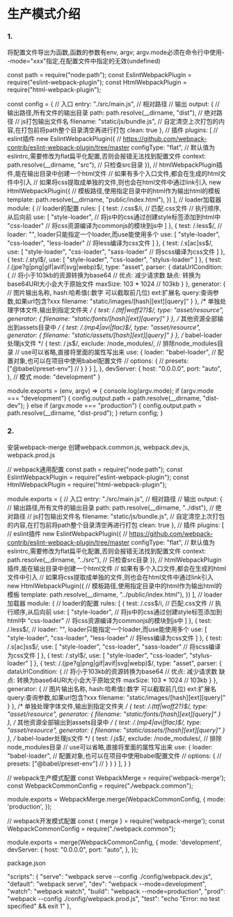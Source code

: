 <h1>生产模式介绍</h1>

### 1.
将配置文件导出为函数,函数的参数有env, argv;
argv.mode必须在命令行中使用--mode="xxx"指定,在配置文件中指定的无效(undefined)

const path = require("node:path");
const EslintWebpackPlugin = require("eslint-webpack-plugin");
const HtmlWebpackPlugin = require("html-webpack-plugin");

const config = {
    // 入口
    entry: "./src/main.js", // 相对路径
    // 输出
    output: {
        // 输出路径,所有文件的输出目录
        path: path.resolve(__dirname, "dist"), // 绝对路径
        // js打包输出文件名
        filename: "static/js/bundle.js",
        // 自定清空上次打包的内容,在打包前将path整个目录清空再进行打包
        clean: true
    },
    // 插件
    plugins: [
        // eslint插件
        new EslintWebpackPlugin({
            // https://github.com/webpack-contrib/eslint-webpack-plugin/tree/master
            configType: "flat", // 默认值为eslintrc,需要修改为flat扁平化配置,否则会报错无法找到配置文件
            context: path.resolve(__dirname, "src"), // 只检查src目录
        }),
        // htmlWebpackPlugin插件,能在输出目录中创建一个html文件
        // 如果有多个入口文件,都会在生成的html文件中引入
        // 如果将css提取成单独的文件,则也会在html文件中通过link引入
        new HtmlWebpackPlugin({
            // 模板路径,使用指定目录中的html作为输出html的模板
            template: path.resolve(__dirname, "public/index.html"),
        })
    ],
    // loader加载器
    module: {
        // loader的配置
        rules: [
            {
                test: /\.css$/i, // 匹配.css文件
                // 执行顺序,从后向前
                use: [
                    "style-loader", // 将js中的css通过创建style标签添加到html中
                    "css-loader" // 将css资源编译为commonjs的模块到js中
                ] 
            },
            {
                test: /\.less$/,
                // loader: "", loader只能指定一个loader,而use能使用多个
                use: [
                    "style-loader", 
                    "css-loader", 
                    "less-loader" // 将less编译为css文件
                ]
            },
            {
                test: /\.s[ac]ss$/,
                use: [
                    "style-loader", 
                    "css-loader", 
                    "sass-loader" // 将scss编译为css文件
                ]
            },
            {
                test: /\.styl$/,
                use: [
                    "style-loader",
                    "css-loader",
                    "stylus-loader"
                ]
            },
            {
                test: /\.(jpe?g|png|gif|avif|svg|webp)$/,
                type: "asset",
                parser: {
                    dataUrlCondition: {
                        // 将小于103kb的资源转换为base64
                        // 优点: 减少请求数 缺点: 转换为base64URI大小会大于原始文件
                      maxSize: 103 * 1024 // 103kb
                    }
                },
                generator: {
                    // 图片输出名称, hash:哈希值(:数字 可以截取前几位) ext:扩展名 query:查询参数,如果url包含?xxx
                    filename: "static/images/[hash][ext][query]"
                }
            },
            /* 单独处理字体文件,输出到指定文件夹 */
            {
                test: /\.(ttf|woff2?)$/,
                type: "asset/resource",
                generator: {
                    filename: "static/fonts/[hash][ext][query]"
                }
            },
            /* 其他资源全部输出到assets目录中 */
            {
                test: /\.(mp4|avi|flac)$/,
                type: "asset/resource",
                generator: {
                    filename: "static/assets/[hash][ext][query]"
                }
            },
            /* babel-loader处理js文件 */
            {
                test: /\.js$/,
                exclude: /node_modules/, // 排除node_modules目录
                // use可以省略,直接将里面的属性写出来
                use: {
                    loader: "babel-loader",
                    // 配置对象,也可以在项目中使用babel配置文件
                    // options: {
                    //     presets: ["@babel/preset-env"]
                    // }
                }
            }
        ],
    },
    devServer: {
        host: "0.0.0.0",
        port: "auto",
    },
    // 模式
    mode: "development"
}

module.exports = (env, argv) => {
    console.log(argv.mode);
    if (argv.mode === "development") {
        config.output.path = path.resolve(__dirname, "dist-dev");
    } else if (argv.mode === "production") {
        config.output.path = path.resolve(__dirname, "dist-prod");
    }
    return config;
}

### 2.
安装webpack-merge
创建webpack.common.js, webpack.dev.js, webpack.prod.js

// webpack通用配置
const path = require("node:path");
const EslintWebpackPlugin = require("eslint-webpack-plugin");
const HtmlWebpackPlugin = require("html-webpack-plugin");

module.exports = {
    // 入口
    entry: "./src/main.js", // 相对路径
    // 输出
    output: {
        // 输出路径,所有文件的输出目录
        path: path.resolve(__dirname, "../dist"), // 绝对路径
        // js打包输出文件名
        filename: "static/js/bundle.js",
        // 自定清空上次打包的内容,在打包前将path整个目录清空再进行打包
        clean: true
    },
    // 插件
    plugins: [
        // eslint插件
        new EslintWebpackPlugin({
            // https://github.com/webpack-contrib/eslint-webpack-plugin/tree/master
            configType: "flat", // 默认值为eslintrc,需要修改为flat扁平化配置,否则会报错无法找到配置文件
            context: path.resolve(__dirname, "../src"), // 只检查src目录
        }),
        // htmlWebpackPlugin插件,能在输出目录中创建一个html文件
        // 如果有多个入口文件,都会在生成的html文件中引入
        // 如果将css提取成单独的文件,则也会在html文件中通过link引入
        new HtmlWebpackPlugin({
            // 模板路径,使用指定目录中的html作为输出html的模板
            template: path.resolve(__dirname, "../public/index.html"),
        })
    ],
    // loader加载器
    module: {
        // loader的配置
        rules: [
            {
                test: /\.css$/i, // 匹配.css文件
                // 执行顺序,从后向前
                use: [
                    "style-loader", // 将js中的css通过创建style标签添加到html中
                    "css-loader" // 将css资源编译为commonjs的模块到js中
                ] 
            },
            {
                test: /\.less$/,
                // loader: "", loader只能指定一个loader,而use能使用多个
                use: [
                    "style-loader", 
                    "css-loader", 
                    "less-loader" // 将less编译为css文件
                ]
            },
            {
                test: /\.s[ac]ss$/,
                use: [
                    "style-loader", 
                    "css-loader", 
                    "sass-loader" // 将scss编译为css文件
                ]
            },
            {
                test: /\.styl$/,
                use: [
                    "style-loader",
                    "css-loader",
                    "stylus-loader"
                ]
            },
            {
                test: /\.(jpe?g|png|gif|avif|svg|webp)$/,
                type: "asset",
                parser: {
                    dataUrlCondition: {
                        // 将小于103kb的资源转换为base64
                        // 优点: 减少请求数 缺点: 转换为base64URI大小会大于原始文件
                      maxSize: 103 * 1024 // 103kb
                    }
                },
                generator: {
                    // 图片输出名称, hash:哈希值(:数字 可以截取前几位) ext:扩展名 query:查询参数,如果url包含?xxx
                    filename: "static/images/[hash][ext][query]"
                }
            },
            /* 单独处理字体文件,输出到指定文件夹 */
            {
                test: /\.(ttf|woff2?)$/,
                type: "asset/resource",
                generator: {
                    filename: "static/fonts/[hash][ext][query]"
                }
            },
            /* 其他资源全部输出到assets目录中 */
            {
                test: /\.(mp4|avi|flac)$/,
                type: "asset/resource",
                generator: {
                    filename: "static/assets/[hash][ext][query]"
                }
            },
            /* babel-loader处理js文件 */
            {
                test: /\.js$/,
                exclude: /node_modules/, // 排除node_modules目录
                // use可以省略,直接将里面的属性写出来
                use: {
                    loader: "babel-loader",
                    // 配置对象,也可以在项目中使用babel配置文件
                    // options: {
                    //     presets: ["@babel/preset-env"]
                    // }
                }
            }
        ],
    }
}


// webpack生产模式配置
const WebpackMerge = require('webpack-merge');
const WebpackCommonConfig = require("./webpack.common");

module.exports = WebpackMerge.merge(WebpackCommonConfig, {
    mode: 'production',
});


// webpack开发模式配置
const { merge } = require('webpack-merge');
const WebpackCommonConfig = require("./webpack.common");

module.exports = merge(WebpackCommonConfig, {
    mode: 'development',
    devServer: {
        host: "0.0.0.0",
        port: "auto",
    },
});


package.json

  "scripts": {
    "serve": "webpack serve --config ./config/webpack.dev.js",
    "default": "webpack serve",
    "dev": "webpack --mode=development",
    "watch": "webpack watch",
    "build": "webpack --mode=production",
    "prod": "webpack --config ./config/webpack.prod.js",
    "test": "echo \"Error: no test specified\" && exit 1"
  },
